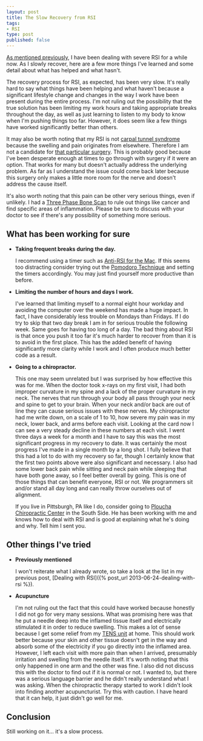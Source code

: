 ```yaml
---
layout: post
title: The Slow Recovery from RSI
tags:
- RSI
type: post
published: false
---
```


<p class="intro"><a href="{% post_url 2013-06-24-dealing-with-rsi %}">As mentioned previously</a>, I have been dealing with severe RSI for a while now. As I slowly recover, here are a few more things I've learned and some detail about what has helped and what hasn't.</p>

The recovery process for RSI, as expected, has been very slow. It's really hard to say what things have been helping and what haven't because a significant lifestyle change and changes in the way I work have been present during the entire process. I'm not ruling out the possibility that the true solution has been limiting my work hours and taking appropriate breaks throughout the day, as well as just learning to listen to my body to know when I'm pushing things too far. However, it does seem like a few things have worked significantly better than others.

It may also be worth noting that my RSI is not [carpal tunnel syndrome](http://en.wikipedia.org/wiki/Carpal_tunnel_syndrome) because the swelling and pain originates from elsewhere. Therefore I am not a candidate for [that particular surgery](http://www.webmd.com/pain-management/carpal-tunnel/open-carpal-tunnel-surgery-for-carpal-tunnel-syndrome). This is probably good because I've been desperate enough at times to go through with surgery if it were an option. That works for many but doesn't actually address the underlying problem. As far as I understand the issue could come back later because this surgery only makes a little more room for the nerve and doesn't address the cause itself.

It's also worth noting that this pain can be other very serious things, even if unlikely. I had a [Three Phase Bone Scan](http://en.wikipedia.org/wiki/Bone_scintigraphy) to rule out things like cancer and find specific areas of inflammation. Please be sure to discuss with your doctor to see if there's any possibility of something more serious.


## What has been working for sure

*   __Taking frequent breaks during the day.__

    I recommend using a timer such as [Anti-RSI for the Mac](http://tech.inhelsinki.nl/antirsi/). If this seems too distracting consider trying out the [Pomodoro Technique](http://en.wikipedia.org/wiki/Pomodoro_Technique) and setting the timers accordingly. You may just find yourself more productive than before.

*   __Limiting the number of hours and days I work.__

    I've learned that limiting myself to a normal eight hour workday and avoiding the computer over the weekend has made a huge impact. In fact, I have considerably less trouble on Mondays than Fridays. If I do try to skip that two day break I am in for serious trouble the following week. Same goes for having too long of a day. The bad thing about RSI is that once you push it too far it's much harder to recover from than it is to avoid in the first place. This has the added benefit of having significantly more clarity while I work and I often produce much better code as a result.

*   __Going to a chiropractor.__

    This one may seem unrelated but I was surprised by how effective this was for me. When the doctor took x-rays on my first visit, I had both improper curvature in my spine and a lack of the proper curvature in my neck. The nerves that run through your body all pass through your neck and spine to get to your brain.  When your neck and/or back are out of line they can cause serious issues with these nerves. My chiropractor had me write down, on a scale of 1 to 10, how severe my pain was in my neck, lower back, and arms before each visit. Looking at the card now I can see a very steady decline in these numbers at each visit. I went three days a week for a month and I have to say this was the most significant progress in my recovery to date. It was certainly the most progress I've made in a single month by a long shot. I fully believe that this had a lot to do with my recovery so far, though I certainly know that the first two points above were also significant and necessary. I also had some lower back pain while sitting and neck pain while sleeping that have both gone away, so I feel better overall by going. This is one of those things that can benefit everyone, RSI or not. We programmers sit and/or stand all day long and can really throw ourselves out of alignment.

    If you live in Pittsburgh, PA like I do, consider going to [Ploucha Chiropractic Center](http://www.mypittsburghchiro.com/) in the South Side. He has been working with me and knows how to deal with RSI and is good at explaining what he's doing and why. Tell him I sent you.


## Other things I've tried

*   __Previously mentioned__

    I won't reiterate what I already wrote, so take a look at the list in my previous post, [Dealing with RSI]({% post_url 2013-06-24-dealing-with-rsi %}).

*   __Acupuncture‎__

    I'm not ruling out the fact that this could have worked because honestly I did not go for very many sessions. What was promising here was that he put a needle deep into the inflamed tissue itself and electrically stimulated it in order to reduce swelling. This makes a lot of sense because I get some relief from my [TENS unit](http://en.wikipedia.org/wiki/Transcutaneous_electrical_nerve_stimulation) at home. This should work better because your skin and other tissue doesn't get in the way and absorb some of the electricity if you go directly into the inflamed area. However, I left each visit with more pain than when I arrived, presumably irritation and swelling from the needle itself. It's worth noting that this only happened in one arm and the other was fine. I also did not discuss this with the doctor to find out if it is normal or not. I wanted to, but there was a serious language barrier and he didn't really understand what I was asking. When the chiropractic therapy started to work I didn't look into finding another acupuncturist. Try this with caution. I have heard that it can help, it just didn't go well for me.


## Conclusion

Still working on it... it's a slow process.